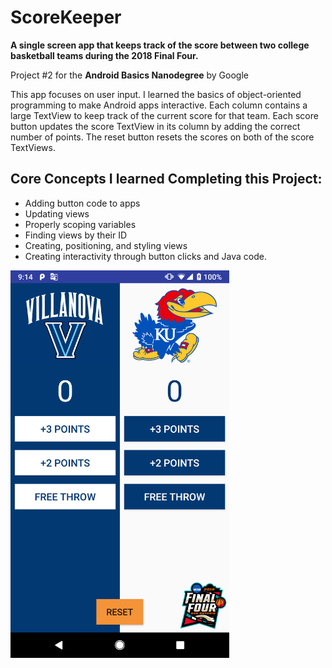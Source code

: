 # ScoreKeeper
<b> A single screen app that keeps track of the score between two college basketball teams during the 2018 Final Four. </b> 

<p> Project #2 for the <b>Android Basics Nanodegree</b> by Google </p>

<p> This app focuses on user input. I learned the basics of object-oriented programming to make Android apps interactive. 
Each column contains a large TextView to keep track of the current score for that team. Each score button updates the score 
TextView in its column by adding the correct number of points. The reset button resets the scores on both of the score TextViews. </p>

Core Concepts I learned Completing this Project:
----------------------------------------------
-	Adding button code to apps
-	Updating views
-	Properly scoping variables
-	Finding views by their ID
-	Creating, positioning, and styling views
-	Creating interactivity through button clicks and Java code.

<img src="MainPage.png" width="350" height="620">
